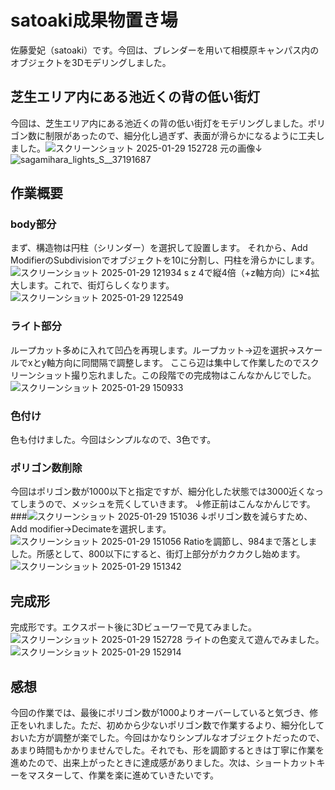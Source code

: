 # satoaki成果物置き場
佐藤愛妃（satoaki）です。今回は、ブレンダーを用いて相模原キャンパス内のオブジェクトを3Dモデリングしました。
## 芝生エリア内にある池近くの背の低い街灯
今回は、芝生エリア内にある池近くの背の低い街灯をモデリングしました。ポリゴン数に制限があったので、細分化し過ぎず、表面が滑らかになるように工夫しました。![スクリーンショット 2025-01-29 152728](https://github.com/user-attachments/assets/17255ffb-2b22-4c67-899b-fa014d203461)
元の画像↓
![sagamihara_lights_S__37191687](https://github.com/user-attachments/assets/bc88b3f0-a91b-4fdb-911d-31c89c1f0d4b)

## 作業概要
### body部分
まず、構造物は円柱（シリンダー）を選択して設置します。
それから、Add ModifierのSubdivisionでオブジェクトを10に分割し、円柱を滑らかにします。![スクリーンショット 2025-01-29 121934](https://github.com/user-attachments/assets/0c497419-5ec6-4df2-b644-6656ad40e896)
s z 4で縦4倍（+z軸方向）に×4拡大します。これで、街灯らしくなります。
![スクリーンショット 2025-01-29 122549](https://github.com/user-attachments/assets/d55f64af-f634-4659-82e1-cb36652b793f)
### ライト部分
ループカット多めに入れて凹凸を再現します。ループカット→辺を選択→スケールでxとy軸方向に同間隔で調整します。
ここら辺は集中して作業したのでスクリーンショット撮り忘れました。この段階での完成物はこんなかんじでした。
![スクリーンショット 2025-01-29 150933](https://github.com/user-attachments/assets/38496389-7144-4332-b1cf-efa6c1e42978)
### 色付け
色も付けました。今回はシンプルなので、3色です。
### ポリゴン数削除
今回はポリゴン数が1000以下と指定ですが、細分化した状態では3000近くなってしまうので、メッシュを荒くしていきます。
↓修正前はこんなかんじです。
###![スクリーンショット 2025-01-29 151036](https://github.com/user-attachments/assets/92bfe2d9-bea2-4cff-9245-c67c517237f6)
↓ポリゴン数を減らすため、Add modifier→Decimateを選択します。
![スクリーンショット 2025-01-29 151056](https://github.com/user-attachments/assets/ae3ea1ce-e18d-4c55-92b5-8c287e5dda49)
Ratioを調節し、984まで落としました。所感として、800以下にすると、街灯上部分がカクカクし始めます。
![スクリーンショット 2025-01-29 151342](https://github.com/user-attachments/assets/2a62ef88-da75-4787-8039-7eca7efc721e)

## 完成形
完成形です。エクスポート後に3Dビューワーで見てみました。
![スクリーンショット 2025-01-29 152728](https://github.com/user-attachments/assets/9e9bf4a7-f1f7-41d4-a5c2-71aae48cf044)
ライトの色変えて遊んでみました。
![スクリーンショット 2025-01-29 152914](https://github.com/user-attachments/assets/e9a528db-cb5b-4961-8c76-623eca86919d)

## 感想
今回の作業では、最後にポリゴン数が1000よりオーバーしていると気づき、修正をいれました。ただ、初めから少ないポリゴン数で作業するより、細分化しておいた方が調整が楽でした。今回はかなりシンプルなオブジェクトだったので、あまり時間もかかりませんでした。それでも、形を調節するときは丁寧に作業を進めたので、出来上がったときに達成感がありました。次は、ショートカットキーをマスターして、作業を楽に進めていきたいです。
